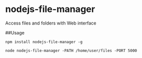 # nodejs-file-manager
Access files and folders with Web interface

##Usage
```
npm install nodejs-file-manager -g
```

```
node nodejs-file-manager -PATH /home/user/files -PORT 5000
```
